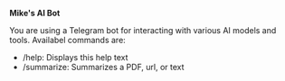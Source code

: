 **Mike's AI Bot**

You are using a Telegram bot for interacting with various AI models and tools. Availabel commands are:
 - /help: Displays this help text
 - /summarize: Summarizes a PDF, url, or text
